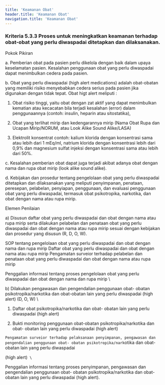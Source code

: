 ```yaml
---
title: 'Keamanan Obat'
header.title: 'Keamanan Obat'
navigation.title: 'Keamanan Obat'
---
```


### Kriteria 5.3.3 Proses untuk meningkatkan keamanan terhadap obat-obat yang perlu diwaspadai ditetapkan dan dilaksanakan. 



Pokok Pikiran 

a. Pemberian obat pada pasien perlu dikelola dengan baik dalam upaya keselamatan pasien. 
Kesalahan penggunaan obat yang perlu diwaspadai dapat menimbulkan cedera pada pasien. 

b. Obat yang perlu diwaspadai (high alert medications) adalah obat-obatan yang memiliki risiko menyebabkan cedera serius pada pasien jika digunakan dengan tidak tepat. 
Obat higt alert meliputi : 

1) Obat risiko tinggi, yaitu obat dengan zat aktif yang dapat menimbulkan kematian atau kecacatan bila terjadi kesalahan (error) dalam penggunaannya (contoh: insulin, heparin atau sitostatika), 

2) Obat yang terlihat mirip dan kedengarannya mirip (Nama Obat Rupa dan Ucapan Mirip/NORUM, atau Look Alike Sound Alike/LASA) 

3) Elektrolit konsentrat contoh: kalium klorida dengan konsentrasi sama atau lebih dari 1 mEq/ml, natrium klorida dengan konsentrasi lebih dari 0,9% dan magnesium sulfat injeksi dengan konsentrasi sama atau lebih dari 50%. 

c. Kesalahan pemberian obat dapat juga terjadi akibat adanya obat dengan nama dan rupa obat mirip (look  alike sound alike). 

d. Kebijakan dan prosedur tentang pengelolaan obat yang perlu diwaspadai ditetapkan dan dilaksanakan yang meliputi penyimpanan, penataan, peresepan, pelabelan, penyiapan, penggunaan, dan evaluasi penggunaan obat yang  perlu diwaspadai, termasuk obat psikotropika, narkotika, dan obat dengan nama atau rupa mirip. 
 
Elemen Penilaian 




 a) Disusun daftar obat yang perlu diwaspadai dan obat dengan nama atau rupa mirip serta dilakukan pelabelan dan penataan obat yang perlu diwaspadai dan obat dengan nama atau rupa mirip sesuai dengan kebijakan dan prosedur yang disusun (R, D, O, W).



SOP tentang pengelolaan obat yang perlu diwaspadai dan obat dengan nama dan rupa mirip
Daftar obat yang perlu diwaspadai dan obat dengan nama atau rupa mirip
Pengamatan surveior terhadap pelabelan dan penataan obat yang perlu diwaspadai dan obat dengan nama atau rupa mirip



Penggalian informasi tentang proses pengelolaan obat yang perlu diwaspadai dan obat dengan nama dan rupa mirip  \



 b) Dilakukan pengawasan dan pengendalian penggunaan obat- obatan psikotropika/narkotika dan obat-obatan lain yang perlu diwaspadai (high alert) (D, O, W) \




1. Daftar obat psikotropika/narkotika dan obat- obatan lain yang perlu diwaspadai (high alert) 


2. Bukti monitoring penggunaan obat-obatan psikotropika/narkotika dan obat- obatan lain yang perlu diwaspadai (high alert)



`Pengamatan surveior terhadap pelaksanaan penyimpanan, pengawasan dan pengendalian penggunaan obat- obatan psikotropika/nark`otika dan obat- obatan lain yang perlu diwaspadai 

(high alert)`  \
`



Penggalian informasi tentang proses penyimpanan, pengawasan dan pengendalian penggunaan obat- obatan 
psikotropika/narkotika dan obat- obatan lain yang perlu diwaspadai (high alert).  



